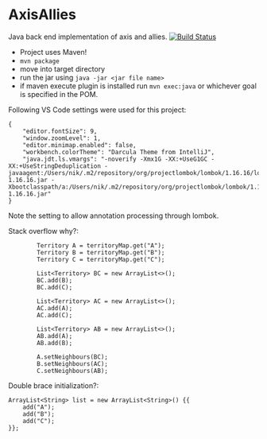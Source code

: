# AxisAllies
Java back end implementation of axis and allies.
[![Build Status](https://travis-ci.org/n89sharma/AxisAllies.svg?branch=master)](https://travis-ci.org/n89sharma/AxisAllies)

- Project uses Maven!
- `mvn package`
- move into target directory
- run the jar using `java -jar <jar file name>`
- if maven execute plugin is installed run `mvn exec:java` or whichever goal is specified in the POM.

Following VS Code settings were used for this project:
```
{
    "editor.fontSize": 9,
    "window.zoomLevel": 1,
    "editor.minimap.enabled": false,
    "workbench.colorTheme": "Darcula Theme from IntelliJ",
    "java.jdt.ls.vmargs": "-noverify -Xmx1G -XX:+UseG1GC -XX:+UseStringDeduplication -javaagent:/Users/nik/.m2/repository/org/projectlombok/lombok/1.16.16/lombok-1.16.16.jar -Xbootclasspath/a:/Users/nik/.m2/repository/org/projectlombok/lombok/1.16.16/lombok-1.16.16.jar"
}
```
Note the setting to allow annotation processing through lombok.

Stack overflow why?:
```
        Territory A = territoryMap.get("A");
        Territory B = territoryMap.get("B");
        Territory C = territoryMap.get("C");

        List<Territory> BC = new ArrayList<>();
        BC.add(B);
        BC.add(C);

        List<Territory> AC = new ArrayList<>();
        AC.add(A);
        AC.add(C);

        List<Territory> AB = new ArrayList<>();
        AB.add(A);
        AB.add(B);

        A.setNeighbours(BC);
        B.setNeighbours(AC);
        C.setNeighbours(AB);
```

Double brace initialization?:
```
ArrayList<String> list = new ArrayList<String>() {{
    add("A");
    add("B");
    add("C");
}};
```
